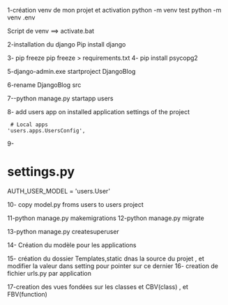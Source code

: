 1-création venv de mon projet et activation
	 python -m venv test
	 python -m venv .env

   Script de venv ==> activate.bat

2-installation du django 
  Pip install django

3- pip freeze
    pip freeze > requirements.txt
4- pip install psycopg2

5-django-admin.exe startproject DjangoBlog

6-rename DjangoBlog src

7--python manage.py startapp users

8- add users app on installed application settings of the project

     # Local apps
    'users.apps.UsersConfig',

9- 

  # settings.py
AUTH_USER_MODEL = 'users.User'

10- copy model.py froms users to users project 

11-python manage.py makemigrations
12-python manage.py migrate


13-python manage.py createsuperuser


14- Création du modèle pour les applications

15- création du dossier Templates,static  dnas la source du projet , et modifier la valeur dans setting pour pointer sur ce dernier
16- creation de fichier urls.py par application 

17-creation des vues fondées sur les classes et CBV(class) , et FBV(function)

